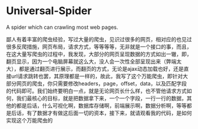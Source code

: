 # Universal-Spider
A spider which can crawling most web pages.

鄙人有着丰富的爬虫经验，写过大量的爬虫，见识过很多的网页，相对应的也见过很多反爬措施，网页布局，请求方式，等等等等，无非就是一个接口的事，而且，在这大量写爬虫的过程中，我发现，大部分的网页呈现数据的方式如出一辙，即，翻页显示，因为一个电脑屏幕就这么大，没人会一次性全部呈现出来（弊端太大），都是通过翻页进行展示，而翻页的方式，无论是ajax动态加载也好，还是直接url请求跳转也罢，其原理都是一样的，故此，我写了这个万能爬虫，即针对大部分网页的爬虫，你只需要修改headers，page，offset，data，以及匹配字段的代码即可。我们始终要明白一点，就是无论网页长什么样，也不管他请求方式如何，我们最核心的目标，就是把数据拿下来，一个一个字段，一行一行的数据，其他的都是后话，什么可视化啊，数据库存储啊，前端展示啊，数据分析啊，等等都是后话，有了数据才有做这后面一切的资本，接下来，就请观看我的代码，是如何实现这个万能爬虫的
